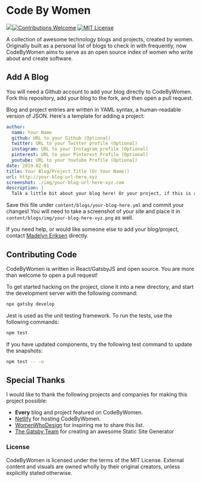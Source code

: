 Code By Women
====
![](https://travis-ci.org/madelyneriksen/codebywomen.svg?branch=master)[![Contributions Welcome](https://img.shields.io/badge/Contributions-Welcome-green.svg)](https://shields.io/) [![MIT License](https://img.shields.io/badge/License-MIT-blue.svg)](https://shields.io/)

A collection of awesome technology blogs and projects, created by women. Originally built as a personal list of blogs to check in with frequently, now CodeByWomen aims to serve as an open source index of women who write about and create software.

## Add A Blog

You will need a Github account to add your blog directly to CodeByWomen. Fork this repository, add your blog to the fork, and then open a pull request.

Blog and project entries are written in YAML syntax, a human-readable version of JSON. Here's a template for adding a project:

```yaml
author:
  name: Your Name
  github: URL to your Github (Optional)
  twitter: URL to your Twitter profile (Optional)
  instagram: URL to your Instagram profile (Optional)
  pinterest: URL to your Pinterest Profile (Optional)
  youtube: URL to your Youtube Profile (Optional)
date: 2019-02-01
title: Your Blog/Project Title (Or Your Name!)
url: http://your-blog-url-here.xyz
screenshot: ./img/your-blog-url-here-xyz.com
description: |
  Talk a little bit about your blog here! Or your project, if this is a project!
```

Save this file under `content/blogs/your-blog-here.yml` and commit your changes! You will need to take a screenshot of your site and place it in `content/blogs/img/your-blog-here-xyz.png` as well.

If you need help, or would like someone else to add your blog/project, contact [Madelyn Eriksen](https://github.com/madelyneriksen/) directly.

## Contributing Code

CodeByWomen is written in React/GatsbyJS and open source. You are more than welcome to open a pull request!

To get started hacking on the project, clone it into a new directory, and start the development server with the following command:

```bash
npx gatsby develop
```

Jest is used as the unit testing framework. To run the tests, use the following commands:

```bash
npm test
```

If you have updated components, try the following test command to update the snapshots:

```bash
npm test -- -u
```

## Special Thanks

I would like to thank the following projects and companies for making this project possible:

* **Every** blog and project featured on CodeByWomen.
* [Netlify](https://www.netlify.com/) for hosting CodeByWomen.
* [WomenWhoDesign](https://womenwho.design/) for inspiring me to share this list.
* [The Gatsby Team](https://www.gatsbyjs.org/) for creating an awesome Static Site Generator

### License

CodeByWomen is licensed under the terms of the MIT License. External content and visuals are owned wholly by their original creators, unless explicitly stated otherwise.
